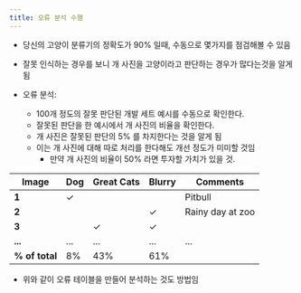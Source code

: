 ```yaml
---
title: 오류 분석 수행
---
```

- 당신의 고양이 분류기의 정확도가 90% 일때, 수동으로 몇가지를 점검해볼 수 있음
- 잘못 인식하는 경우를 보니 개 사진을 고양이라고 판단하는 경우가 많다는것을 알게 됨

- 오류 분석:
    - 100개 정도의 잘못 판단된 개발 세트 예시를 수동으로 확인한다.
    - 잘못된 판단을 한 예시에서 개 사진의 비율을 확인한다.
    - 개 사진은 잘못된 판단의 5% 를 차지한다는 것을 알게 됨
    - 이는 개 사진에 대해 따로 처리를 한다해도 개선 정도가 미미할 것임
        - 만약 개 사진의 비율이 50% 라면 투자할 가치가 있을 것.
    

| **Image** | **Dog** | **Great Cats** | **Blurry** | **Comments** |
| --- | --- | --- | --- | --- |
| **1** | ✓ |  |  | Pitbull |
| **2** |  |  | ✓ | Rainy day at zoo |
| **3** |  | ✓ | ✓ |  |
| **...** | ... | ... | ... | ... |
| **% of total** | 8% | 43% | 61% |  |
- 위와 같이 오류 테이블을 만들어 분석하는 것도 방법임